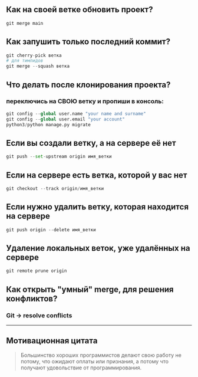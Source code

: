 ## Как на своей ветке обновить проект?

``` python
git merge main
```

## Как запушить только последний коммит?

``` python
git cherry-pick ветка
# для тимлидов
git merge --squash ветка
```

## Что делать после клонирования проекта?

### переключись на СВОЮ ветку и пропиши в консоль:

``` python
git config --global user.name "your name and surname"
git config --global user.email "your account"
python3/python manage.py migrate
```

## Если вы создали ветку, а на сервере её нет

``` python
git push --set-upstream origin имя_ветки
```

## Если на сервере есть ветка, которой у вас нет

``` python
git cheсkout --track origin/имя_ветки
```

## Если нужно удалить ветку, которая находится на сервере

``` python
git push origin --delete имя_ветки
```

## Удаление локальных веток, уже удалённых на сервере

``` python
git remote prune origin
```

## Как открыть "умный" merge, для решения конфликтов?

### Git -> resolve conflicts


*** 


## Мотивационная цитата
> Большинство хороших программистов делают свою работу не потому, что ожидают оплаты или признания, а потому что получают удовольствие от программирования.